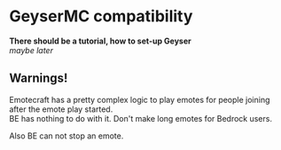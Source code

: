 # GeyserMC compatibility
**There should be a tutorial, how to set-up Geyser**  
*maybe later*


## Warnings!

Emotecraft has a pretty complex logic to play emotes for people joining after the emote play started.  
BE has nothing to do with it. Don't make long emotes for Bedrock users.  
  
Also BE can not stop an emote.  
